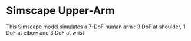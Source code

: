 # Simscape Upper-Arm

This Simscape model simulates a 7-DoF human arm : 3 DoF at shoulder, 1 DoF at elbow and 3 DoF at wrist
